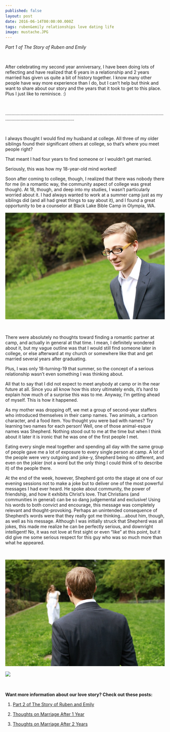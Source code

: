 ```yaml
---
published: false
layout: post
date: 2016-06-14T00:00:00.000Z
tags: ruben&emily relationships love dating life
image: mustache.JPG
---
```

*Part 1 of The Story of Ruben and Emily*

<br>

After celebrating my second year anniversary, I have been doing lots of reflecting and have realized that 6 years in a relationship and 2 years married has given us quite a bit of history together. I know many other people have way more experience than I do, but I can’t help but think and want to share about our story and the years that it took to get to this place. Plus I just like to reminisce. :)

<br>

…………………………………………………………………………………………………………….......................................................

<br>

I always thought I would find my husband at college. All three of my older siblings found their significant others at college, so that’s where you meet people right? 

That meant I had four years to find someone or I wouldn’t get married.

Seriously, this was how my 18-year-old mind worked!

Soon after coming to college, though, I realized that there was nobody there for me (in a romantic way, the community aspect of college was great though). At 18, though, and deep into my studies, I wasn’t particularly worried about it. I had always wanted to work at a summer camp just as my siblings did (and all had great things to say about it), and I found a great opportunity to be a counselor at Black Lake Bible Camp in Olympia, WA.





![Wedding_Top_Picks 6.jpg](/content/Wedding_Top_Picks-6.jpg)

<br>

There were absolutely no thoughts toward finding a romantic partner at camp, and actually in general at that time. I mean, I definitely wondered about it, but my vague outline was that I would still find someone later in college, or else afterward at my church or somewhere like that and get married several years after graduating.

Plus, I was only 18-turning-19 that summer, so the concept of a serious relationship wasn’t even something I was thinking about.

All that to say that I did not expect to meet anybody at camp or in the near future at all. Since you all know how this story ultimately ends, it’s hard to explain how much of a surprise this was to me. Anyway, I’m getting ahead of myself. This is how it happened.


As my mother was dropping off, we met a group of second-year staffers who introduced themselves in their camp names. Two animals, a cartoon character, and a food item. You thought you were bad with names? Try learning two names for each person! Well, one of those animal-esque names was Shepherd. Nothing stood out to me at the time but when I think about it later it is ironic that he was one of the first people I met.

Eating every single meal together and spending all day with the same group of people gave me a lot of exposure to every single person at camp. A lot of the people were very outgoing and joke-y, Shepherd being no different, and even on the jokier (not a word but the only thing I could think of to describe it) of the people there.

At the end of the week, however, Shepherd got onto the stage at one of our evening sessions not to make a joke but to deliver one of the most powerful messages I had ever heard. He spoke about community, the power of friendship, and how it exhibits Christ’s love. That Christians (and communities in general) can be so dang judgemental and exclusive! Using his words to both convict and encourage, this message was completely relevant and thought-provoking. Perhaps an unintended consequence of Shepherd’s words were that they really got me thinking….about him, though, as well as his message. Although I was initially struck that Shepherd was all jokes, this made me realize he can be perfectly serious, and downright intelligent! No, it was not love at first sight or even “like” at this point, but it did give me some serious respect for this guy who was so much more than what he appeared.

<br>

![Wedding_Top_Picks 13.jpg](/content/Wedding_Top_Picks-13.jpg)



<a href="//www.pinterest.com/pin/create/button/" data-pin-do="buttonBookmark"  data-pin-color="red"><img src="//assets.pinterest.com/images/pidgets/pinit_fg_en_rect_red_20.png" /></a>
<!-- Please call pinit.js only once per page -->
<script type="text/javascript" async defer src="//assets.pinterest.com/js/pinit.js"></script>

<br>

**Want more information about our love story? Check out these posts:**

1. [Part 2 of The Story of Ruben and Emily](http://emily.rubennic.com/recipes/letters-from-shepherd)

2. [Thoughts on Marriage After 1 Year](http://emily.rubennic.com/recipes/marriage-and-wedding-cakes)

3. [Thoughts on Marriage After 2 Years](http://emily.rubennic.com/recipes/married-2-years)
